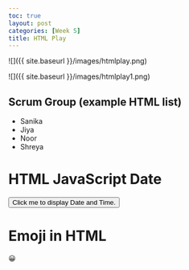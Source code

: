```yaml
---
toc: true
layout: post
categories: [Week 5]
title: HTML Play
---
```


![]({{ site.baseurl }}/images/htmlplay.png)

![]({{ site.baseurl }}/images/htmlplay1.png)

<h2>Scrum Group (example HTML list)</h2>

<ul>
  <li>Sanika</li>
  <li>Jiya</li>
  <li>Noor</li>
  <li>Shreya</li>
</ul>  

<h1>HTML JavaScript Date</h1>

<button type="button"
onclick="document.getElementById('attempt').innerHTML = Date()">
Click me to display Date and Time.</button>

<p id="attempt"></p>

<h1>Emoji in HTML</h1>

<p>&#128512;</p>
